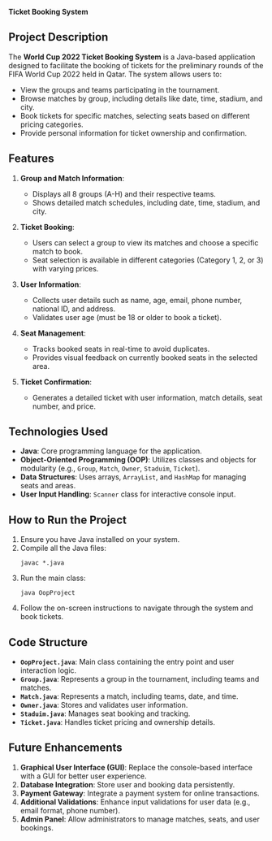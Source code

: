 **Ticket Booking System**

## Project Description
The **World Cup 2022 Ticket Booking System** is a Java-based application designed to facilitate the booking of tickets for the preliminary rounds of the FIFA World Cup 2022 held in Qatar. The system allows users to:
- View the groups and teams participating in the tournament.
- Browse matches by group, including details like date, time, stadium, and city.
- Book tickets for specific matches, selecting seats based on different pricing categories.
- Provide personal information for ticket ownership and confirmation.

## Features
1. **Group and Match Information**:
   - Displays all 8 groups (A-H) and their respective teams.
   - Shows detailed match schedules, including date, time, stadium, and city.

2. **Ticket Booking**:
   - Users can select a group to view its matches and choose a specific match to book.
   - Seat selection is available in different categories (Category 1, 2, or 3) with varying prices.

3. **User Information**:
   - Collects user details such as name, age, email, phone number, national ID, and address.
   - Validates user age (must be 18 or older to book a ticket).

4. **Seat Management**:
   - Tracks booked seats in real-time to avoid duplicates.
   - Provides visual feedback on currently booked seats in the selected area.

5. **Ticket Confirmation**:
   - Generates a detailed ticket with user information, match details, seat number, and price.

## Technologies Used
- **Java**: Core programming language for the application.
- **Object-Oriented Programming (OOP)**: Utilizes classes and objects for modularity (e.g., `Group`, `Match`, `Owner`, `Staduim`, `Ticket`).
- **Data Structures**: Uses arrays, `ArrayList`, and `HashMap` for managing seats and areas.
- **User Input Handling**: `Scanner` class for interactive console input.

## How to Run the Project
1. Ensure you have Java installed on your system.
2. Compile all the Java files:
   ```
   javac *.java
   ```
3. Run the main class:
   ```
   java OopProject
   ```
4. Follow the on-screen instructions to navigate through the system and book tickets.

## Code Structure
- **`OopProject.java`**: Main class containing the entry point and user interaction logic.
- **`Group.java`**: Represents a group in the tournament, including teams and matches.
- **`Match.java`**: Represents a match, including teams, date, and time.
- **`Owner.java`**: Stores and validates user information.
- **`Staduim.java`**: Manages seat booking and tracking.
- **`Ticket.java`**: Handles ticket pricing and ownership details.

## Future Enhancements
1. **Graphical User Interface (GUI)**: Replace the console-based interface with a GUI for better user experience.
2. **Database Integration**: Store user and booking data persistently.
3. **Payment Gateway**: Integrate a payment system for online transactions.
4. **Additional Validations**: Enhance input validations for user data (e.g., email format, phone number).
5. **Admin Panel**: Allow administrators to manage matches, seats, and user bookings.
